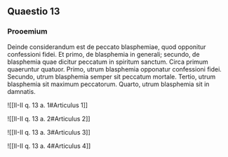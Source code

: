 ## Quaestio 13

### Prooemium

Deinde considerandum est de peccato blasphemiae, quod opponitur confessioni fidei. Et primo, de blasphemia in generali; secundo, de blasphemia quae dicitur peccatum in spiritum sanctum. Circa primum quaeruntur quatuor. Primo, utrum blasphemia opponatur confessioni fidei. Secundo, utrum blasphemia semper sit peccatum mortale. Tertio, utrum blasphemia sit maximum peccatorum. Quarto, utrum blasphemia sit in damnatis.

![[II-II q. 13 a. 1#Articulus 1]]

![[II-II q. 13 a. 2#Articulus 2]]

![[II-II q. 13 a. 3#Articulus 3]]

![[II-II q. 13 a. 4#Articulus 4]]

